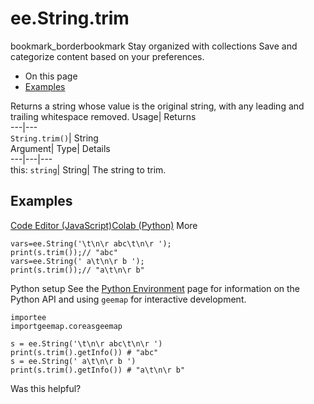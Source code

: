  
#  ee.String.trim 
bookmark_borderbookmark Stay organized with collections  Save and categorize content based on your preferences.
  * On this page
  * [Examples](https://developers.google.com/earth-engine/apidocs/ee-string-trim#examples)


Returns a string whose value is the original string, with any leading and trailing whitespace removed. 
Usage| Returns  
---|---  
`String.trim()`| String  
Argument| Type| Details  
---|---|---  
this: `string`| String| The string to trim.  
## Examples
[Code Editor (JavaScript)](https://developers.google.com/earth-engine/apidocs/ee-string-trim#code-editor-javascript-sample)[Colab (Python)](https://developers.google.com/earth-engine/apidocs/ee-string-trim#colab-python-sample) More
```
vars=ee.String('\t\n\r abc\t\n\r ');
print(s.trim());// "abc"
vars=ee.String(' a\t\n\r b ');
print(s.trim());// "a\t\n\r b"
```
Python setup
See the [ Python Environment](https://developers.google.com/earth-engine/guides/python_install) page for information on the Python API and using `geemap` for interactive development.
```
importee
importgeemap.coreasgeemap
```
```
s = ee.String('\t\n\r abc\t\n\r ')
print(s.trim().getInfo()) # "abc"
s = ee.String(' a\t\n\r b ')
print(s.trim().getInfo()) # "a\t\n\r b"
```

Was this helpful?

